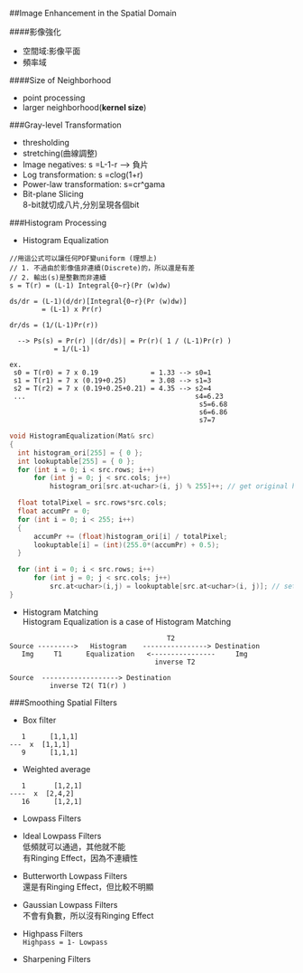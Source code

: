 ##Image Enhancement in the Spatial Domain

####影像強化
 
 * 空間域:影像平面
 * 頻率域
 
####Size of Neighborhood
 
 * point processing
 * larger neighborhood(**kernel size**)
 
 
###Gray-level Transformation
 
 * thresholding
 * stretching(曲線調整)
 * Image negatives: s =L-1-r --> 負片
 * Log transformation: s =clog(1+r) 
 * Power-law transformation: s=cr^gama
 * Bit-plane Slicing  
 8-bit就切成八片,分別呈現各個bit
 
 
 ###Histogram Processing
 
  * Histogram Equalization  
  
  ```
  //用這公式可以讓任何PDF變uniform (理想上)
  // 1. 不過由於影像值非連續(Discrete)的，所以還是有差
  // 2. 輸出(s)是整數而非連續
  s = T(r) = (L-1) Integral{0~r}(Pr (w)dw)  
  
  ds/dr = (L-1)(d/dr)[Integral{0~r}(Pr (w)dw)]
          = (L-1) x Pr(r)

  dr/ds = (1/(L-1)Pr(r))
    
    --> Ps(s) = Pr(r) |(dr/ds)| = Pr(r)( 1 / (L-1)Pr(r) )
     		 = 1/(L-1)
  ```  
  ```
  ex.
   s0 = T(r0) = 7 x 0.19             = 1.33 --> s0=1
   s1 = T(r1) = 7 x (0.19+0.25)      = 3.08 --> s1=3
   s2 = T(r2) = 7 x (0.19+0.25+0.21) = 4.35 --> s2=4
   ...                                          s4=6.23
                                                 s5=6.68
                                                 s6=6.86
                                                 s7=7
  ```
  
  ```C
  void HistogramEqualization(Mat& src)
  {
	int histogram_ori[255] = { 0 };
	int lookuptable[255] = { 0 };
	for (int i = 0; i < src.rows; i++)
		for (int j = 0; j < src.cols; j++)
			histogram_ori[src.at<uchar>(i, j) % 255]++; // get original histogram

	float totalPixel = src.rows*src.cols;
	float accumPr = 0;
	for (int i = 0; i < 255; i++)
	{
		accumPr += (float)histogram_ori[i] / totalPixel;
		lookuptable[i] = (int)(255.0*(accumPr) + 0.5);
	}

	for (int i = 0; i < src.rows; i++)
		for (int j = 0; j < src.cols; j++)
			src.at<uchar>(i,j) = lookuptable[src.at<uchar>(i, j)]; // set equalization histogram
  }
  ```
  * Histogram Matching  
   Histogram Equalization is a case of  Histogram Matching  
   
   ```
                                          T2
   Source --------->   Histogram    ----------------> Destination
      Img     T1      Equalization   <----------------     Img
                                       inverse T2

   Source  -------------------> Destination
             inverse T2( T1(r) )

   ```
   
   
 ###Smoothing Spatial Filters
 * Box filter  
 
 ```
    1      [1,1,1]
 ---  x  [1,1,1]
    9      [1,1,1]
 ```
 
 * Weighted average 
 ```
    1       [1,2,1]
 ----  x  [2,4,2]
    16      [1,2,1]
 ```
 * Lowpass Filters
  * Ideal Lowpass Filters  
 低頻就可以通過，其他就不能  
 有Ringing Effect，因為不連續性
 
  * Butterworth Lowpass Filters  
 還是有Ringing Effect，但比較不明顯
 
  * Gaussian Lowpass Filters  
  不會有負數，所以沒有Ringing Effect
 
 * Highpass Filters  
 `Highpass = 1- Lowpass`
  * Sharpening Filters
 

